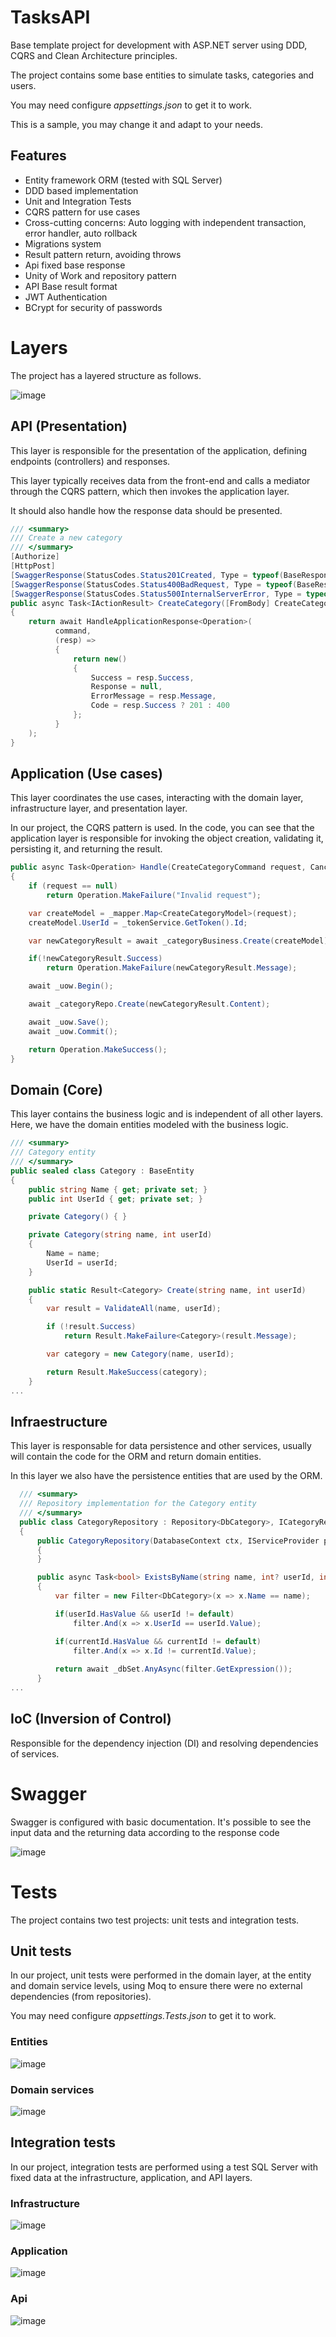 # TasksAPI

Base template project for development with ASP.NET server using DDD, CQRS and Clean Architecture principles.

The project contains some base entities to simulate tasks, categories and users.

You may need configure *appsettings.json* to get it to work.

This is a sample, you may change it and adapt to your needs.

## Features

* Entity framework ORM (tested with SQL Server)
* DDD based implementation
* Unit and Integration Tests
* CQRS pattern for use cases
* Cross-cutting concerns: Auto logging with independent transaction, error handler, auto rollback
* Migrations system
* Result pattern return, avoiding throws 
* Api fixed base response
* Unity of Work and repository pattern
* API Base result format
* JWT Authentication
* BCrypt for security of passwords

# Layers

The project has a layered structure as follows.

![image](https://github.com/user-attachments/assets/64e72fce-3414-4816-8668-91877f938ba4)

## API (Presentation)

This layer is responsible for the presentation of the application, defining endpoints (controllers) and responses.

This layer typically receives data from the front-end and calls a mediator through the CQRS pattern, which then invokes the application layer.

It should also handle how the response data should be presented.

```C#
/// <summary>
/// Create a new category
/// </summary>
[Authorize]
[HttpPost]
[SwaggerResponse(StatusCodes.Status201Created, Type = typeof(BaseResponse))]
[SwaggerResponse(StatusCodes.Status400BadRequest, Type = typeof(BaseResponse))]
[SwaggerResponse(StatusCodes.Status500InternalServerError, Type = typeof(BaseResponse))]
public async Task<IActionResult> CreateCategory([FromBody] CreateCategoryCommand command)
{
    return await HandleApplicationResponse<Operation>(
          command,
          (resp) =>
          {
              return new()
              {
                  Success = resp.Success,
                  Response = null,
                  ErrorMessage = resp.Message,
                  Code = resp.Success ? 201 : 400
              };
          }
    );
}
```

## Application (Use cases)

This layer coordinates the use cases, interacting with the domain layer, infrastructure layer, and presentation layer. 

In our project, the CQRS pattern is used. In the code, you can see that the application layer is responsible for invoking the object creation, validating it, persisting it, and returning the result.

```C#
public async Task<Operation> Handle(CreateCategoryCommand request, CancellationToken cancellationToken)
{
    if (request == null)
        return Operation.MakeFailure("Invalid request");

    var createModel = _mapper.Map<CreateCategoryModel>(request);
    createModel.UserId = _tokenService.GetToken().Id;

    var newCategoryResult = await _categoryBusiness.Create(createModel);

    if(!newCategoryResult.Success)
        return Operation.MakeFailure(newCategoryResult.Message);  

    await _uow.Begin();

    await _categoryRepo.Create(newCategoryResult.Content);

    await _uow.Save();
    await _uow.Commit();

    return Operation.MakeSuccess();
}
```

## Domain (Core)

This layer contains the business logic and is independent of all other layers. Here, we have the domain entities modeled with the business logic.

```C#
/// <summary>
/// Category entity
/// </summary>
public sealed class Category : BaseEntity
{
    public string Name { get; private set; }
    public int UserId { get; private set; }

    private Category() { }

    private Category(string name, int userId)
    {
        Name = name;
        UserId = userId;
    }

    public static Result<Category> Create(string name, int userId)
    {
        var result = ValidateAll(name, userId);

        if (!result.Success)
            return Result.MakeFailure<Category>(result.Message);

        var category = new Category(name, userId);

        return Result.MakeSuccess(category);
    }
...
```

## Infraestructure

This layer is responsable for data persistence and other services, usually will contain the code for the ORM and return domain entities.

In this layer we also have the persistence entities that are used by the ORM.

```C#
  /// <summary>
  /// Repository implementation for the Category entity
  /// </summary>
  public class CategoryRepository : Repository<DbCategory>, ICategoryRepository
  {
      public CategoryRepository(DatabaseContext ctx, IServiceProvider provider) : base(ctx.Categories, provider)
      {
      }

      public async Task<bool> ExistsByName(string name, int? userId, int? currentId)
      {
          var filter = new Filter<DbCategory>(x => x.Name == name);

          if(userId.HasValue && userId != default)
              filter.And(x => x.UserId == userId.Value);

          if(currentId.HasValue && currentId != default)
              filter.And(x => x.Id != currentId.Value);
          
          return await _dbSet.AnyAsync(filter.GetExpression());
      }
...
```

## IoC (Inversion of Control)

Responsible for the dependency injection (DI) and resolving dependencies of services.

# Swagger

Swagger is configured with basic documentation. It's possible to see the input data and the returning data according to the response code

![image](https://github.com/user-attachments/assets/3e375be0-16c4-41bc-aebc-df7e09d5c0e0)

# Tests

The project contains two test projects: unit tests and integration tests.

## Unit tests

In our project, unit tests were performed in the domain layer, at the entity and domain service levels, using Moq to ensure there were no external dependencies (from repositories).

You may need configure *appsettings.Tests.json* to get it to work.

### Entities
![image](https://github.com/user-attachments/assets/0750163d-ceea-4ffa-8f0a-e45068f44737)
### Domain services
![image](https://github.com/user-attachments/assets/82a2db13-135f-4e17-b27f-afa4a1e6c37e)

## Integration tests

In our project, integration tests are performed using a test SQL Server with fixed data at the infrastructure, application, and API layers.

### Infrastructure
![image](https://github.com/user-attachments/assets/6b301d58-06d8-4dc4-b48e-c868f35b28ae)
### Application
![image](https://github.com/user-attachments/assets/85905bed-1c4a-42bc-ac3e-14336ad77269)
### Api
![image](https://github.com/user-attachments/assets/757237af-f4ae-42d5-9436-a0209b4c5e38)

